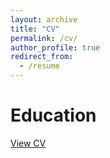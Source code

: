 ```yaml
---
layout: archive
title: "CV"
permalink: /cv/
author_profile: true
redirect_from:
  - /resume
---
```




Education
======

[View CV](https://github.com/DaisyDDD/YujieDai.github.io/blob/master/files/CV-Yujie%2BDai-latest.pdf)

